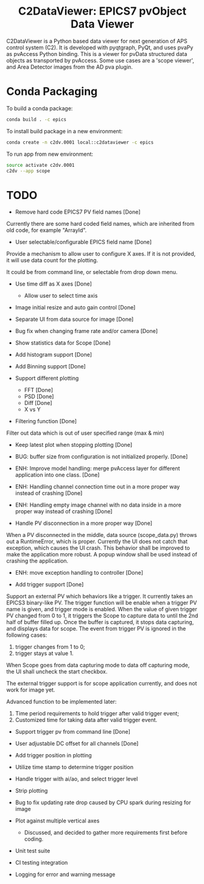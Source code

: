 
<p align="center">
  <h1 align="center">C2DataViewer: EPICS7 pvObject Data Viewer</h1>
</p>

C2DataViewer is a Python based data viewer for next generation of APS control system (C2).
It is developed with pyqtgraph, PyQt, and uses pvaPy as pvAccess Python binding.
This is a viewer for pvData structured data objects as transported by pvAccess. Some use cases are a 'scope viewer',
and Area Detector images from the AD pva plugin.

# Conda Packaging

To build a conda package:
```bash
conda build . -c epics
```

To install build package in a new environment:
```bash
conda create -n c2dv.0001 local::c2dataviewer -c epics
```

To run app from new environment:
```bash
source activate c2dv.0001
c2dv --app scope
```

# TODO
* Remove hard code EPICS7 PV field names [Done]

Currently there are some hard coded field names, which are inherited from old code, for example "ArrayId".

* User selectable/configurable EPICS field name [Done]

Provide a mechanism to allow user to configure X axes. If it is not provided, it will use data count for the plotting.

It could be from command line, or selectable from drop down menu.

* Use time diff as X axes [Done]
    * Allow user to select time axis

* Image initial resize and auto gain control [Done]

* Separate UI from data source for image [Done]

* Bug fix when changing frame rate and/or camera [Done]

* Show statistics data for Scope [Done]

* Add histogram support [Done]

* Add Binning support [Done]

* Support different plotting 
    * FFT [Done]
    * PSD [Done]
    * Diff [Done]
    * X vs Y

* Filtering function [Done]

Filter out data which is out of user specified range (max & min)

* Keep latest plot when stopping plotting [Done]

* BUG: buffer size from configuration is not initialized properly. [Done]

* ENH: Improve model handling: merge pvAccess layer for different application into one class. [Done]

* ENH: Handling channel connection time out in a more proper way instead of crashing [Done]

* ENH: Handling empty image channel with no data inside in a more proper way instead of crashing [Done] 

* Handle PV disconnection in a more proper way [Done]

When a PV disconnected in the middle, data source (scope_data.py) throws out a RuntimeError, which is proper.
Currently the UI does not catch that exception, which causes the UI crash.
This behavior shall be improved to make the application more robust.
A popup window shall be used instead of crashing the application. 

* ENH: move exception handling to controller [Done]

* Add trigger support [Done]

Support an external PV which behaviors like a trigger. It currently takes an EPICS3 binary-like PV.
The trigger function will be enable when a trigger PV name is given, and trigger mode is enabled.
When the value of given trigger PV changed from 0 to 1, it triggers the Scope to capture data to until 
the 2nd half of buffer filled up. Once the buffer is captured, it stops data capturing, and displays data for scope. 
The event from trigger PV is ignored in the following cases: 
1) trigger changes from 1 to 0; 
2) trigger stays at value 1.

When Scope goes from data capturing mode to data off capturing mode, the UI shall uncheck the start checkbox. 

The external trigger support is for scope application currently, and does not work for image yet. 

Advanced function to be implemented later:
1) Time period requirements to hold trigger after valid trigger event;
2) Customized time for taking data after valid trigger event.

* Support trigger pv from command line [Done]

* User adjustable DC offset for all channels [Done] 

* Add trigger position in plotting

* Utilize time stamp to determine trigger position

* Handle trigger with ai/ao, and select trigger level

* Strip plotting

* Bug to fix updating rate drop caused by CPU spark during resizing for image

* Plot against multiple vertical axes
    * Discussed, and decided to gather more requirements first before coding.

* Unit test suite

* CI testing integration

* Logging for error and warning message
